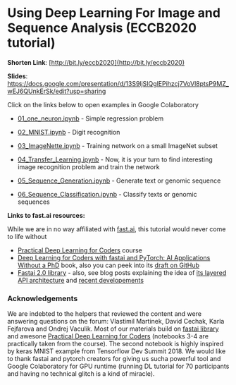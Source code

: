 #  Using Deep Learning For Image and Sequence Analysis (ECCB2020 tutorial)

**Shorten Link**: [http://bit.ly/eccb2020](http://bit.ly/eccb2020)

**Slides**: https://docs.google.com/presentation/d/13S9ljSIQglEPihzcj7VoVl8ptsP9MZ_wEJ6QUnkErSk/edit?usp=sharing 

Click on the links below to open examples in Google Colaboratory

* [01_one_neuron.ipynb](https://colab.research.google.com/github/ML-Bioinfo-CEITEC/ECCB2020/blob/master/notebooks/01_one_neuron.ipynb) - Simple regression problem

* [02_MNIST.ipynb](https://colab.research.google.com/github/ML-Bioinfo-CEITEC/ECCB2020/blob/master/notebooks/02_MNIST.ipynb) - Digit recognition

* [03_ImageNette.ipynb](https://colab.research.google.com/github/ML-Bioinfo-CEITEC/ECCB2020/blob/master/notebooks/03_ImageNette.ipynb) - Training network on a small ImageNet subset

* [04_Transfer_Learning.ipynb](https://colab.research.google.com/github/ML-Bioinfo-CEITEC/ECCB2020/blob/master/notebooks/04_Transfer_Learning.ipynb) - Now, it is your turn to find interesting image recognition problem and train the network

* [05_Sequence_Generation.ipynb](https://colab.research.google.com/github/ML-Bioinfo-CEITEC/ECCB2020/blob/master/notebooks/05_Sequence_Generation.ipynb) - Generate text or genomic sequence

* [06_Sequence_Classification.ipynb](https://colab.research.google.com/github/ML-Bioinfo-CEITEC/ECCB2020/blob/master/notebooks/06_Sequence_Classification.ipynb) - Classify texts or genomic sequences


**Links to fast.ai resources:**

While we are in no way affiliated with [fast.ai](http://fast.ai), this tutorial would never come to life without
* [Practical Deep Learning for Coders](https://course.fast.ai/) course
* [Deep Learning for Coders with fastai and PyTorch: AI Applications Without a PhD](https://www.amazon.com/gp/product/1492045527?pf_rd_r=HX2WAB4083SSN58HSM9Z&pf_rd_p=edaba0ee-c2fe-4124-9f5d-b31d6b1bfbee) book, also you can peek into its [draft on GitHub](https://github.com/fastai/fastbook)
* [Fastai 2.0 library](https://docs.fast.ai/) - also, see blog posts explaining the idea of [its layered API architecture](https://www.fast.ai/2020/02/13/fastai-A-Layered-API-for-Deep-Learning/) and [recent developements](https://www.fast.ai/2020/08/21/fastai2-launch/)


### Acknowledgements

We are indebted to the helpers that reviewed the content and were answering questions on the forum: Vlastimil Martinek, David Cechak, Karla Fejfarova and Ondrej Vaculik. Most of our materials build on [fastai library](https://docs.fast.ai/) and awesone [Practical Deep Learning for Coders](https://course.fast.ai/) (notebooks 3-4 are practically taken from the course). The second notebook is highly inspired by keras MNIST example from Tensorflow Dev Summit 2018. We would like to thank fastai and pytorch creators for giving us sucha powerful tool and Google Colaboratory for GPU runtime (running DL tutorial for 70 participants and having no technical glitch is a kind of miracle). 
